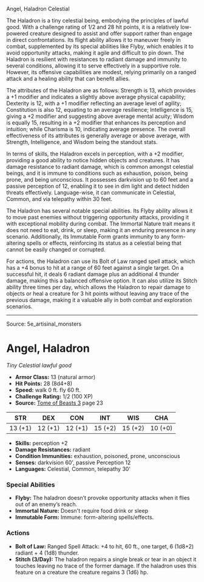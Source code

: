 <MonsterName/>Angel, Haladron</MonsterName>
<CreatureType/>Celestial</CreatureType>

<summary>The Haladron is a tiny celestial being, embodying the principles of lawful good. With a challenge rating of 1/2 and 28 hit points, it is a relatively low-powered creature designed to assist and offer support rather than engage in direct confrontations. Its flight ability allows it to maneuver freely in combat, supplemented by its special abilities like Flyby, which enables it to avoid opportunity attacks, making it agile and difficult to pin down. The Haladron is resilient with resistances to radiant damage and immunity to several conditions, allowing it to serve effectively in a supportive role. However, its offensive capabilities are modest, relying primarily on a ranged attack and a healing ability that can benefit allies.</summary>

<detail>

The attributes of the Haladron are as follows: Strength is 13, which provides a +1 modifier and indicates a slightly above average physical capability; Dexterity is 12, with a +1 modifier reflecting an average level of agility; Constitution is also 12, equating to an average resilience; Intelligence is 15, giving a +2 modifier and suggesting above average mental acuity; Wisdom is equally 15, resulting in a +2 modifier that enhances its perception and intuition; while Charisma is 10, indicating average presence. The overall effectiveness of its attributes is generally average or above average, with Strength, Intelligence, and Wisdom being the standout stats.

In terms of skills, the Haladron excels in perception, with a +2 modifier, providing a good ability to notice hidden objects and creatures. It has damage resistance to radiant damage, which is common amongst celestial beings, and it is immune to conditions such as exhaustion, poison, being prone, and being unconscious. It possesses darkvision up to 60 feet and a passive perception of 12, enabling it to see in dim light and detect hidden threats effectively. Language-wise, it can communicate in Celestial, Common, and via telepathy within 30 feet.

The Haladron has several notable special abilities. Its Flyby ability allows it to move past enemies without triggering opportunity attacks, providing it with exceptional mobility during combat. The Immortal Nature trait means it does not need to eat, drink, or sleep, making it an enduring presence in any scenario. Additionally, its Immutable Form grants immunity to any form-altering spells or effects, reinforcing its status as a celestial being that cannot be easily changed or corrupted.

For actions, the Haladron can use its Bolt of Law ranged spell attack, which has a +4 bonus to hit at a range of 60 feet against a single target. On a successful hit, it deals 6 radiant damage plus an additional 4 thunder damage, making this a balanced offensive option. It can also utilize its Stitch ability three times per day, which allows the Haladron to repair damage to objects or heal a creature for 3 hit points without leaving any trace of the previous damage, making it a valuable ally in both combat and exploration scenarios.</detail>



---

Source: 5e_artisinal_monsters

# Angel, Haladron

*Tiny* *Celestial* *lawful good*

- **Armor Class:** 13 (natural armor)
- **Hit Points:** 28 (8d4+8)
- **Speed:** walk 0 ft. fly 60 ft.
- **Challenge Rating:** 1/2 (100 XP)
- **Source:** [Tome of Beasts 3](https://koboldpress.com/kpstore/product/tome-of-beasts-3-for-5th-edition/) page 23

| STR | DEX | CON | INT | WIS | CHA |
| --- | --- | --- | --- | --- | --- |
| 13 (+1) | 12 (+1) | 12 (+1) | 15 (+2) | 15 (+2) | 10 (+0) |

- **Skills:** perception +2
- **Damage Resistances:** radiant
- **Condition Immunities:** exhaustion, poisoned, prone, unconscious
- **Senses:** darkvision 60', passive Perception 12
- **Languages:** Celestial, Common, telepathy 30'

### Special Abilities

- **Flyby:** The haladron doesn’t provoke opportunity attacks when it flies out of an enemy’s reach.
- **Immortal Nature:** Doesn't require food drink or sleep
- **Immutable Form:** Immune: form-altering spells/effects.

### Actions

- **Bolt of Law:** Ranged Spell Attack: +4 to hit, 60 ft., one target, 6 (1d8+2) radiant + 4 (1d8) thunder.
- **Stitch (3/Day):** The haladron repairs a single break or tear in an object it touches leaving no trace of the former damage. If the haladron uses this feature on a creature the creature regains 3 (1d6) hp.




